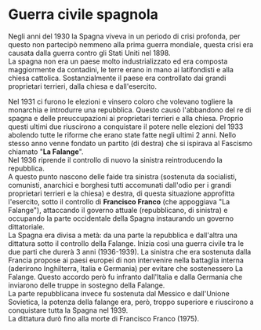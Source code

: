 # Guerra civile spagnola

Negli anni del 1930 la Spagna viveva in un periodo di crisi profonda, per questo non partecipò nemmeno alla prima guerra mondiale, questa crisi era causata dalla guerra contro gli Stati Uniti nel 1898. \
La spagna non era un paese molto industrializzato ed era composta maggiormente da contadini, le terre erano in mano ai latifondisti e alla chiesa cattolica. Sostanzialmente il paese era controllato dai grandi proprietari terrieri, dalla chiesa e dall'esercito.

Nel 1931 ci furono le elezioni e vinsero coloro che volevano togliere la monarchia e introdurre una repubblica. Questo causò l'abbandono del re di spagna e delle preuccupazioni ai proprietari terrieri e alla chiesa. Proprio questi ultimi due riuscirono a conquistare il potere nelle elezioni del 1933 abolendo tutte le riforme che erano state fatte negli ultimi 2 anni. Nello stesso anno venne fondato un partito (di destra) che si ispirava al Fascismo chiamato "**La Falange**". \
Nel 1936 riprende il controllo di nuovo la sinistra reintroducendo la repubblica. \
A questo punto nascono delle faide tra sinistra (sostenuta da socialisti, comunisti, anarchici e borghesi tutti accomunati dall'odio per i grandi proprietari terrieri e la chiesa) e destra, di questa situazione approfitta l'esercito, sotto il controllo di **Francisco Franco** (che appoggiava "La Falange"), attaccando il governo attuale (repubblicano, di sinistra) e occupando la parte occidentale della Spagna instaurando un governo dittatoriale. \
La Spagna era divisa a metà: da una parte la repubblica e dall'altra una dittatura sotto il controllo della Falange.
Inizia così una guerra civile tra le due parti che durerà 3 anni (1936-1939). La sinistra che era sostenuta dalla Francia propose ai paesi europei di non intervenire nella battaglia interna (aderirono Inghilterra, Italia e Germania) per evitare che sostenessero La Falange. Questo accordo però fu infranto dall'Italia e dalla Germania che inviarono delle truppe in sostegno della Falange. \
La parte repubblicana invece fu sostenuta dal Messico e dall'Unione Sovietica, la potenza della falange era, però, troppo superiore e riuscirono a conquistare tutta la Spagna nel 1939. \
La dittatura durò fino alla morte di Francisco Franco (1975).
